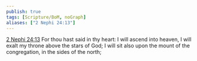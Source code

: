 ```yaml
---
publish: true
tags: [Scripture/BoM, noGraph]
aliases: ["2 Nephi 24:13"]
---
```

[2 Nephi 24:13](https://churchofjesuschrist.org/study/scriptures/bofm/2-ne/24?lang=eng&id=p13#p13) For thou hast said in thy heart: I will ascend into heaven, I will exalt my throne above the stars of God; I will sit also upon the mount of the congregation, in the sides of the north;
